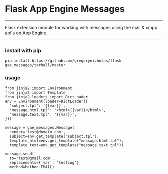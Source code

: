 # Flask App Engine Messages

--------------

Flask extension module for working with messages using the mail & xmpp api's on App Engine.

----

### install with pip
`pip install https://github.com/gregorynicholas/flask-gae_messages/tarball/master`

### usage

    from jinja2 import Environment
    from jinja2 import Template
    from jinja2.loaders import DictLoader
    env = Environment(loader=DictLoader({
      'subject.tpl': '{{var}}',
      'message.html.tpl': '<html>{{var}}</html>',
      'message.text.tpl': '{{var}}',
    }))

    message = gae_messages.Message(
      sender='test@domain.com',
      subject=env.get_template("subject.tpl"),
      template_html=env.get_template("message.html.tpl"),
      template_text=env.get_template("message.text.tpl"))

    message.send(
      to='test@gmail.com',
      replacements={'var': 'testing'},
      method=Method.EMAIL)

